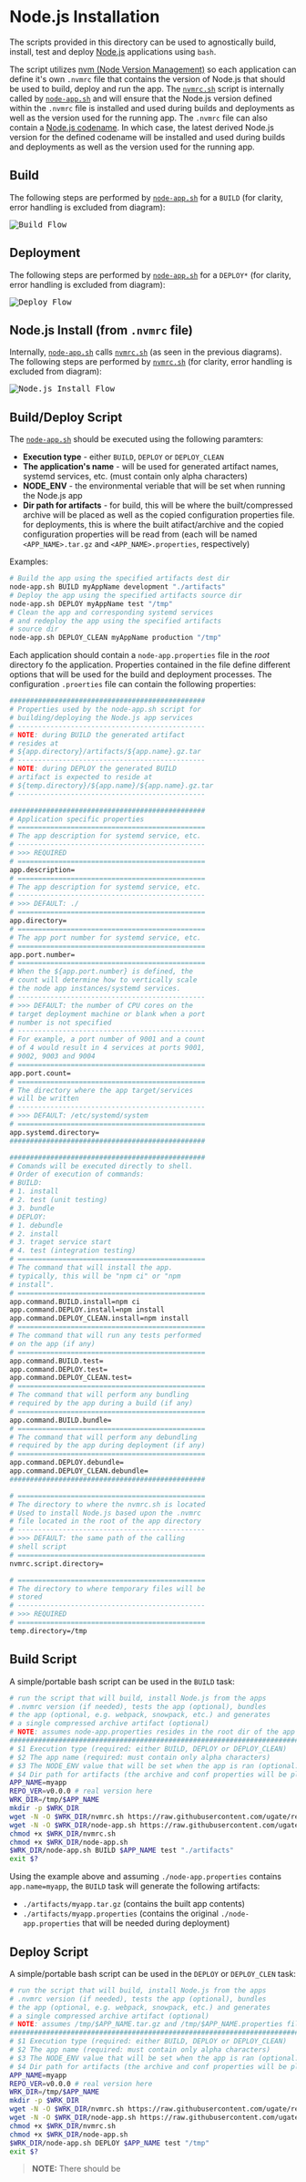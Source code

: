 # Node.js Installation
The scripts provided in this directory can be used to agnostically build, install, test and deploy [Node.js](https://nodejs.org) applications using `bash`.

The script utilizes [nvm (Node Version Management)](https://github.com/nvm-sh/nvm) so each application can define it's own `.nvmrc` file that contains the version of Node.js that should be used to build, deploy and run the app. The [`nvmrc.sh`](nvmrc.sh) script is internally called by [`node-app.sh`](node-app.sh) and will ensure that the Node.js version defined within the `.nvmrc` file is installed and used during builds and deployments as well as the version used for the running app. The `.nvmrc` file can also contain a [Node.js codename](https://github.com/nodejs/Release/blob/master/CODENAMES.md). In which case, the latest derived Node.js version for the defined codename will be installed and used during builds and deployments as well as the version used for the running app.

## Build
The following steps are performed by [`node-app.sh`](node-app.sh) for a `BUILD` (for clarity, error handling is excluded from diagram):

<kbd>![Build Flow](img/build.png)</kbd>

## Deployment
The following steps are performed by [`node-app.sh`](node-app.sh) for a `DEPLOY*` (for clarity, error handling is excluded from diagram):

<kbd>![Deploy Flow](img/deploy.png)</kbd>

## Node.js Install (from `.nvmrc` file)
Internally, [`node-app.sh`](node-app.sh) calls [`nvmrc.sh`](nvmrc.sh) (as seen in the previous diagrams). The following steps are performed by [`nvmrc.sh`](nvmrc.sh) (for clarity, error handling is excluded from diagram):

<kbd>![Node.js Install Flow](img/nvmrc.png)</kbd>

## Build/Deploy Script
The [`node-app.sh`](node-app.sh) should be executed using the following paramters:

- __Execution type__ - either `BUILD`, `DEPLOY` or `DEPLOY_CLEAN`
- __The application's name__ - will be used for generated artifact names, systemd services, etc. (must contain only alpha characters)
- __NODE_ENV__ - the environmental veriable that will be set when running the Node.js app
- __Dir path for artifacts__ - for build, this will be where the built/compressed archive will be placed as well as the copied configuration properties file. for deployments, this is where the built atifact/archive and the copied configuration properties will be read from (each will be named `<APP_NAME>.tar.gz` and `<APP_NAME>.properties`, respectively)

Examples:

```sh
# Build the app using the specified artifacts dest dir
node-app.sh BUILD myAppName development "./artifacts"
# Deploy the app using the specified artifacts source dir
node-app.sh DEPLOY myAppName test "/tmp"
# Clean the app and corresponding systemd services
# and redeploy the app using the specified artifacts
# source dir
node-app.sh DEPLOY_CLEAN myAppName production "/tmp"
```

Each application should contain a `node-app.properties` file in the _root_ directory fo the application. Properties contained in the file define different options that will be used for the build and deployment processes. The configuration `.proerties` file can contain the following properties:

```sh
################################################
# Properties used by the node-app.sh script for
# building/deploying the Node.js app services
# ----------------------------------------------
# NOTE: during BUILD the generated artifact
# resides at
# ${app.directory}/artifacts/${app.name}.gz.tar
# ----------------------------------------------
# NOTE: during DEPLOY the generated BUILD
# artifact is expected to reside at
# ${temp.directory}/${app.name}/${app.name}.gz.tar
# ----------------------------------------------

################################################
# Application specific properties
# ==============================================
# The app description for systemd service, etc.
# ----------------------------------------------
# >>> REQUIRED
# ==============================================
app.description=
# ==============================================
# The app description for systemd service, etc.
# ----------------------------------------------
# >>> DEFAULT: ./
# ==============================================
app.directory=
# ==============================================
# The app port number for systemd service, etc.
# ==============================================
app.port.number=
# ==============================================
# When the ${app.port.number} is defined, the
# count will determine how to vertically scale
# the node app instances/systemd services.
# ----------------------------------------------
# >>> DEFAULT: the number of CPU cores on the
# target deployment machine or blank when a port
# number is not specified
# ----------------------------------------------
# For example, a port number of 9001 and a count
# of 4 would result in 4 services at ports 9001,
# 9002, 9003 and 9004 
# ==============================================
app.port.count=
# ==============================================
# The directory where the app target/services
# will be written
# ----------------------------------------------
# >>> DEFAULT: /etc/systemd/system
# ==============================================
app.systemd.directory=
################################################

################################################
# Comands will be executed directly to shell.
# Order of execution of commands:
# BUILD:
# 1. install
# 2. test (unit testing)
# 3. bundle
# DEPLOY:
# 1. debundle
# 2. install
# 3. traget service start
# 4. test (integration testing)
# ==============================================
# The command that will install the app.
# typically, this will be "npm ci" or "npm 
# install".
# ==============================================
app.command.BUILD.install=npm ci
app.command.DEPLOY.install=npm install
app.command.DEPLOY_CLEAN.install=npm install
# ==============================================
# The command that will run any tests performed
# on the app (if any)
# ==============================================
app.command.BUILD.test=
app.command.DEPLOY.test=
app.command.DEPLOY_CLEAN.test=
# ==============================================
# The command that will perform any bundling
# required by the app during a build (if any)
# ==============================================
app.command.BUILD.bundle=
# ==============================================
# The command that will perform any debundling
# required by the app during deployment (if any)
# ==============================================
app.command.DEPLOY.debundle=
app.command.DEPLOY_CLEAN.debundle=
################################################

# ==============================================
# The directory to where the nvmrc.sh is located
# Used to install Node.js based upon the .nvmrc
# file located in the root of the app directory
# ----------------------------------------------
# >>> DEFAULT: the same path of the calling
# shell script
# ==============================================
nvmrc.script.directory=

# ==============================================
# The directory to where temporary files will be
# stored
# ----------------------------------------------
# >>> REQUIRED
# ==============================================
temp.directory=/tmp
```

## Build Script
A simple/portable bash script can be used in the `BUILD` task:

```sh
# run the script that will build, install Node.js from the apps
# .nvmrc version (if needed), tests the app (optional), bundles
# the app (optional, e.g. webpack, snowpack, etc.) and generates
# a single compressed archive artifact (optional)
# NOTE: assumes node-app.properties resides in the root dir of the app
##################################################################################
# $1 Execution type (required: either BUILD, DEPLOY or DEPLOY_CLEAN)
# $2 The app name (required: must contain only alpha characters)
# $3 The NODE_ENV value that will be set when the app is ran (optional: set when app is ran)
# $4 Dir path for artifacts (the archive and conf properties will be placed/extracted to/from)
APP_NAME=myapp
REPO_VER=v0.0.0 # real version here
WRK_DIR=/tmp/$APP_NAME
mkdir -p $WRK_DIR
wget -N -O $WRK_DIR/nvmrc.sh https://raw.githubusercontent.com/ugate/repo/$REPO_VER/nodejs/nvmrc.sh
wget -N -O $WRK_DIR/node-app.sh https://raw.githubusercontent.com/ugate/repo/$REPO_VER/nodejs/node-app.sh
chmod +x $WRK_DIR/nvmrc.sh
chmod +x $WRK_DIR/node-app.sh
$WRK_DIR/node-app.sh BUILD $APP_NAME test "./artifacts"
exit $?
```

Using the example above and assuming `./node-app.properties` contains `app.name=myapp`, the `BUILD` task will generate the following artifacts:

- `./artifacts/myapp.tar.gz` (contains the built app contents)
- `./artifacts/myapp.properties` (contains the original `./node-app.properties` that will be needed during deployment)

## Deploy Script
A simple/portable bash script can be used in the `DEPLOY` or `DEPLOY_CLEN` task:

```sh
# run the script that will build, install Node.js from the apps
# .nvmrc version (if needed), tests the app (optional), bundles
# the app (optional, e.g. webpack, snowpack, etc.) and generates
# a single compressed archive artifact (optional)
# NOTE: assumes /tmp/$APP_NAME.tar.gz and /tmp/$APP_NAME.properties files exist
##################################################################################
# $1 Execution type (required: either BUILD, DEPLOY or DEPLOY_CLEAN)
# $2 The app name (required: must contain only alpha characters)
# $3 The NODE_ENV value that will be set when the app is ran (optional: set when app is ran)
# $4 Dir path for artifacts (the archive and conf properties will be placed/extracted to/from)
APP_NAME=myapp
REPO_VER=v0.0.0 # real version here
WRK_DIR=/tmp/$APP_NAME
mkdir -p $WRK_DIR
wget -N -O $WRK_DIR/nvmrc.sh https://raw.githubusercontent.com/ugate/repo/$REPO_VER/nodejs/nvmrc.sh
wget -N -O $WRK_DIR/node-app.sh https://raw.githubusercontent.com/ugate/repo/$REPO_VER/nodejs/node-app.sh
chmod +x $WRK_DIR/nvmrc.sh
chmod +x $WRK_DIR/node-app.sh
$WRK_DIR/node-app.sh DEPLOY $APP_NAME test "/tmp"
exit $?
```

> __NOTE:__ There should be 